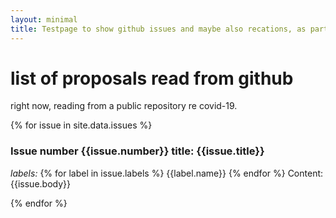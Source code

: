 ```yaml
---
layout: minimal
title: Testpage to show github issues and maybe also recations, as part of automatic proposals process
---
```


# list of proposals read from github 
right now, reading from a public repository re covid-19.

{% for issue in site.data.issues %}
### Issue number {{issue.number}} title: {{issue.title}}
*labels:* {% for label in issue.labels %} <span style="background-color:#{{label.color}};"> {{label.name}} </span> {% endfor %}
Content: {{issue.body}}

{% endfor %}
